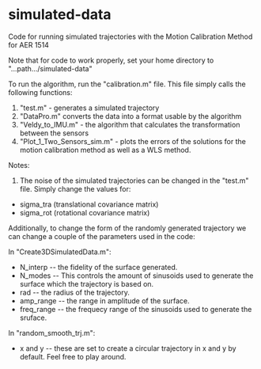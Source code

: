 # simulated-data
Code for running simulated trajectories with the Motion Calibration Method for AER 1514

Note that for code to work properly, set your home directory to "...path.../simulated-data"

To run the algorithm, run the "calibration.m" file. This file simply calls the following functions:
1. "test.m" - generates a simulated trajectory
2. "DataPro.m" converts the data into a format usable by the algorithm
3. "Veldy_to_IMU.m" - the algorithm that calculates the transformation between the sensors
4. "Plot_1_Two_Sensors_sim.m" - plots the errors of the solutions for the motion calibration method as well as a WLS method.

Notes:
1. The noise of the simulated trajectories can be changed in the "test.m" file. Simply change the values for:
- sigma_tra (translational covariance matrix)
- sigma_rot (rotational covariance matrix)

Additionally, to change the form of the randomly generated trajectory we can change a couple of the parameters used in the code:

In "Create3DSimulatedData.m":
- N_interp -- the fidelity of the surface generated.
- N_modes -- This controls the amount of sinusoids used to generate the surface which the trajectory is based on.
- rad -- the radius of the trajectory.
- amp_range -- the range in amplitude of the surface.
- freq_range -- the frequecy range of the sinusoids used to generate the sruface.

In "random_smooth_trj.m":
- x and y -- these are set to create a circular trajectory in x and y by default. Feel free to play around.

